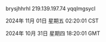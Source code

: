 brysjhhrhl 219.139.197.74 yqqlmgsycl

2024年 11月 01日 星期五 02:20:01 CST

2024年 10月 31日 星期四 18:20:01 GMT
